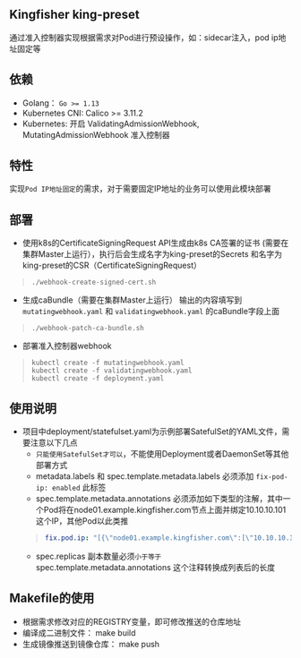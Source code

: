## Kingfisher king-preset

通过准入控制器实现根据需求对Pod进行预设操作，如：sidecar注入，pod ip地址固定等

## 依赖

- Golang： `Go >= 1.13`
- Kubernetes CNI: Calico >= 3.11.2
- Kubernetes: 开启 ValidatingAdmissionWebhook, MutatingAdmissionWebhook 准入控制器

## 特性

实现`Pod IP地址固定`的需求，对于需要固定IP地址的业务可以使用此模块部署

## 部署

* 使用k8s的CertificateSigningRequest API生成由k8s CA签署的证书 (需要在集群Master上运行），执行后会生成名字为king-preset的Secrets
和名字为king-preset的CSR（CertificateSigningRequest）
>```shell
>./webhook-create-signed-cert.sh
>```
* 生成caBundle（需要在集群Master上运行） 输出的内容填写到 `mutatingwebhook.yaml` 和 `validatingwebhook.yaml` 的caBundle字段上面
>```shell
>./webhook-patch-ca-bundle.sh
>```
* 部署准入控制器webhook
>```shell
>kubectl create -f mutatingwebhook.yaml
>kubectl create -f validatingwebhook.yaml
>kubectl create -f deployment.yaml
>```

## 使用说明

* 项目中deployment/statefulset.yaml为示例部署SatefulSet的YAML文件，需要注意以下几点
    * `只能使用SatefulSet才可以`，不能使用Deployment或者DaemonSet等其他部署方式
    * metadata.labels 和 spec.template.metadata.labels 必须添加 `fix-pod-ip: enabled` 此标签
    * spec.template.metadata.annotations 必须添加如下类型的注解，其中一个Pod将在node01.example.kingfisher.com节点上面并绑定10.10.10.101这个IP，其他Pod以此类推
    >```yaml
    >fix.pod.ip: "[{\"node01.example.kingfisher.com\":[\"10.10.10.101\"]},{\"node002.example.kingfisher.com\":[\"10.10.10.102\"]},{\"node003.example.kingfisher.com\":[\"10.10.10.103\"]}]"
    >```
   * spec.replicas 副本数量必须`小于等于` spec.template.metadata.annotations 这个注释转换成列表后的长度

## Makefile的使用

- 根据需求修改对应的REGISTRY变量，即可修改推送的仓库地址
- 编译成二进制文件： make build
- 生成镜像推送到镜像仓库： make push


